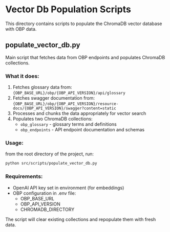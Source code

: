 # Vector Db Population Scripts

This directory contains scripts to populate the ChromaDB vector database with OBP data.

## populate_vector_db.py

Main script that fetches data from OBP endpoints and populates ChromaDB collections.

### What it does:
1. Fetches glossary data from: `{OBP_BASE_URL}/obp/{OBP_API_VERSION}/api/glossary`
2. Fetches swagger documentation from: `{OBP_BASE_URL}/obp/{OBP_API_VERSION}/resource-docs/{OBP_API_VERSION}/swagger?content=static`
3. Processes and chunks the data appropriately for vector search
4. Populates two ChromaDB collections:
   - `obp_glossary` - glossary terms and definitions
   - `obp_endpoints` - API endpoint documentation and schemas

### Usage:

from the root directory of the project, run:
```bash
python src/scripts/populate_vector_db.py
```

### Requirements:
- OpenAI API key set in environment (for embeddings)
- OBP configuration in .env file:
  - OBP_BASE_URL
  - OBP_API_VERSION  
  - CHROMADB_DIRECTORY

The script will clear existing collections and repopulate them with fresh data.
